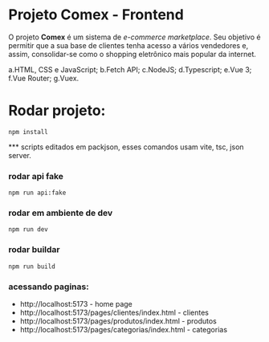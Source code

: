 # Projeto Comex - Frontend

O projeto **Comex** é um sistema de _e-commerce marketplace_. Seu objetivo é permitir que a sua base de clientes tenha acesso a vários vendedores e, assim, consolidar-se como o shopping eletrônico mais popular da internet.

a.HTML, CSS e JavaScript;
b.Fetch API;
c.NodeJS;
d.Typescript;
e.Vue 3;
f.Vue Router;
g.Vuex.

# Rodar projeto:

    npm install

*** scripts editados em packjson, esses comandos usam vite, tsc, json server.
### rodar api fake

    npm run api:fake

### rodar em ambiente de dev

    npm run dev

### rodar buildar

    npm run build

### acessando paginas:

- http://localhost:5173 - home page
- http://localhost:5173/pages/clientes/index.html - clientes
- http://localhost:5173/pages/produtos/index.html - produtos
- http://localhost:5173/pages/categorias/index.html - categorias
